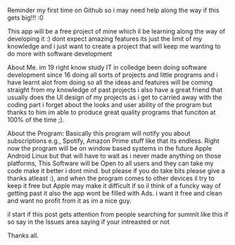 Reminder my first time on Github so i may need help along the way if this gets big!!! :0

This app will be a free project of mine which il be learning along the way of developing it :) dont expect amazing features its just the limit of my knowledge 
and i just want to create a project that will keep me wanting to do more with software development 

About Me.
im 19 right know study IT in colledge been doing software development since 16 doing all sorts of projects and little programs and i have learnt alot from doing so 
all the ideas and features will be coming straight from my knowledge of past projects i also have a great friend that usually does the UI design of my projects 
as i get to carried away with the coding part i forget about the looks and user ability of the program but thanks to him im able to produce great quality programs 
that funciton at 100% of the time ;).




About the Program:
Basically this program will notify you about subscriptions e.g., Spotify, Amazon Prime stuff like that its endless. Right now the program will be on 
window based systems in the future Apple Android Linux but that will have to wait as i never made anything on those platforms, This Software will be Open to all
users and they can take my code make it better i dont mind. but please if you do take bits please give a thanks atleast :), and when the program comes to other devices 
il try to keep it free but Apple may make it difficult if so il think of a funcky way of getting past it also the app wont be filled with Ads. i want it free and clean 
and want no profit from it as im a nice guy.


il start if this post gets attention from people searching for summit like this if so say in the Issues area saying if your intreasted or not 




Thanks all.
